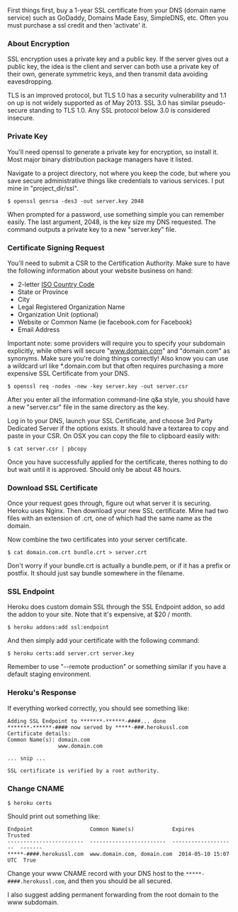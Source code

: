 First things first, buy a 1-year SSL certificate from your DNS (domain name service) such as GoDaddy, Domains Made Easy, SimpleDNS, etc. Often you must purchase a ssl credit and then 'activate' it.

### About Encryption

SSL encryption uses a private key and a public key. If the server gives out a public key, the idea is the client and server can both use a private key of their own, generate symmetric keys, and then transmit data avoiding eavesdropping.

TLS is an improved protocol, but TLS 1.0 has a security vulnerability and 1.1 on up is not widely supported as of May 2013. SSL 3.0 has similar pseudo-secure standing to TLS 1.0. Any SSL protocol below 3.0 is considered insecure.

### Private Key

You'll need openssl to generate a private key for encryption, so install it. Most major binary distribution package managers have it listed.

Navigate to a project directory, not where you keep the code, but where you save secure administrative things like credentials to various services. I put mine in "project_dir/ssl".

```
$ openssl genrsa -des3 -out server.key 2048
```

When prompted for a password, use something simple you can remember easily. The last argument, 2048, is the key size my DNS requested. The command outputs a private key to a new "server.key" file.

### Certificate Signing Request

You'll need to submit a CSR to the Certification Authority. Make sure to have the following information about your website business on hand:

- 2-letter [ISO Country Code](http://userpage.chemie.fu-berlin.de/diverse/doc/ISO_3166.html)
- State or Province
- City
- Legal Registered Organization Name
- Organization Unit (optional)
- Website or Common Name (ie facebook.com for Facebook)
- Email Address

Important note: some providers will require you to specify your subdomain explicitly, while others will secure "www.domain.com" and "domain.com" as synonyms. Make sure you're doing things correctly! Also know you can use a wildcard url like \*.domain.com but that often requires purchasing a more expensive SSL Certificate from your DNS.

```
$ openssl req -nodes -new -key server.key -out server.csr
```

After you enter all the information command-line q&a style, you should have a new "server.csr" file in the same directory as the key.

Log in to your DNS, launch your SSL Certificate, and choose 3rd Party Dedicated Server if the options exists. It should have a textarea to copy and paste in your CSR. On OSX you can copy the file to clipboard easily with:

```
$ cat server.csr | pbcopy
```

Once you have successfully applied for the certificate, theres nothing to do but wait until it is approved. Should only be about 48 hours.

### Download SSL Certificate

Once your request goes through, figure out what server it is securing. Heroku uses Nginx. Then download your new SSL certificate. Mine had two files with an extension of .crt, one of which had the same name as the domain.

Now combine the two certificates into your server certificate.

```
$ cat domain.com.crt bundle.crt > server.crt
```

Don't worry if your bundle.crt is actually a bundle.pem, or if it has a prefix or postfix. It should just say bundle somewhere in the filename.

### SSL Endpoint

Heroku does custom domain SSL through the SSL Endpoint addon, so add the addon to your site. Note that it's expensive, at $20 / month.

```
$ heroku addons:add ssl:endpoint
```

And then simply add your certificate with the following command:

```
$ heroku certs:add server.crt server.key
```

Remember to use "--remote production" or something similar if you have a default staging environment.

### Heroku's Response

If everything worked correctly, you should see something like:

```
Adding SSL Endpoint to *******-******-####... done
*******-******-#### now served by *****-###.herokussl.com
Certificate details:
Common Name(s): domain.com
                www.domain.com

... snip ...

SSL certificate is verified by a root authority.
```

### Change CNAME

```
$ heroku certs
```

Should print out something like:

```
Endpoint                  Common Name(s)            Expires               Trusted
------------------------  ------------------------  --------------------  -------
*****-####.herokussl.com  www.domain.com, domain.com  2014-05-10 15:07 UTC  True
```

Change your www CNAME record with your DNS host to the `*****-####.herokussl.com`, and then you should be all secured.

I also suggest adding permanent forwarding from the root domain to the www subdomain.

